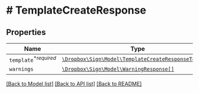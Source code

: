 # # TemplateCreateResponse



## Properties

Name | Type | Description | Notes
------------ | ------------- | ------------- | -------------
| `template`<sup>*_required_</sup> | [```\Dropbox\Sign\Model\TemplateCreateResponseTemplate```](TemplateCreateResponseTemplate.md) |    |  |
| `warnings` | [```\Dropbox\Sign\Model\WarningResponse[]```](WarningResponse.md) |  _t__WarningResponse::LIST_DESCRIPTION  |  |

[[Back to Model list]](../../README.md#models) [[Back to API list]](../../README.md#endpoints) [[Back to README]](../../README.md)
